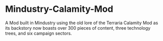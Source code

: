 # Mindustry-Calamity-Mod
A Mod built in Mindustry using the old lore of the Terraria Calamity Mod as its backstory now boasts over 300 pieces of content, three technology trees, and six campaign sectors.
